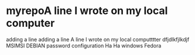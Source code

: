 # myrepoA line I wrote on my local computer
adding a line
adding a line
A line I wrote on my local computttter
dfjdlkfjlkdjf
MSIMSI
DEBIAN
password configuration
Ha
Ha
windows
Fedora
